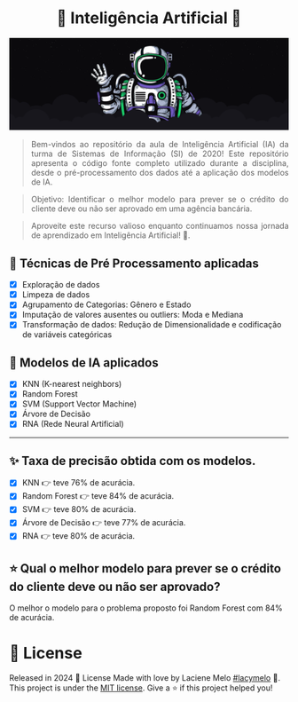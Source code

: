 <div align="justify">
  <h1 align="center">
    🤖 Inteligência Artificial 🤖
  </h1>

  <p align="center">
    <img alt="astronauta" src="./picture/astronaut.png" width="550px" />
  </p>

  > Bem-vindos ao repositório da aula de Inteligência Artificial (IA) da turma de Sistemas de Informação (SI) de 2020! Este repositório apresenta o código fonte completo utilizado durante a disciplina, desde o pré-processamento dos dados até a aplicação dos modelos de IA.

  > Objetivo: Identificar o melhor modelo para prever se o crédito do cliente deve ou não ser aprovado em uma agência bancária.

  > Aproveite este recurso valioso enquanto continuamos nossa jornada de aprendizado em Inteligência Artificial! 🚀.
</div>

## :eyes: Técnicas de Pré Processamento aplicadas
- [X] Exploração de dados
- [X] Limpeza de dados
- [X] Agrupamento de Categorias: Gênero e Estado
- [X] Imputação de valores ausentes ou outliers: Moda e Mediana
- [X] Transformação de dados: Redução de Dimensionalidade e codificação de variáveis categóricas

## :rocket: Modelos de IA aplicados
- [X] KNN (K-nearest neighbors)
- [X] Random Forest 
- [X] SVM (Support Vector Machine)
- [X] Árvore de Decisão
- [X] RNA (Rede Neural Artificial)
---

## ✨ Taxa de precisão obtida com os modelos.
- [X] KNN 👉 teve 76% de acurácia.
- [X] Random Forest 👉 teve 84% de acurácia.
- [X] SVM 👉 teve 80% de acurácia.
- [X] Árvore de Decisão 👉 teve 77% de acurácia.
- [X] RNA 👉 teve 80% de acurácia.

## ⭐️ Qual o melhor modelo para prever se o crédito do cliente deve ou não ser aprovado?
O melhor o modelo para o problema proposto foi Random Forest com 84% de acurácia.

# :closed_book: License

Released in 2024 :closed_book: License
Made with love by  Laciene Melo [#lacymelo](https://github.com/lacymelo) 🚀.
This project is under the [MIT license](./LICENSE).
Give a ⭐️ if this project helped you!

